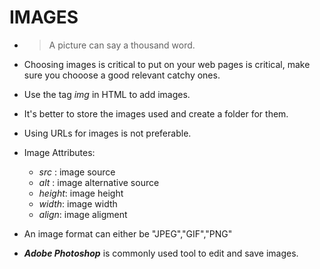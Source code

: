 # IMAGES
- >A picture can say a thousand word.
- Choosing images is critical to put on your web pages is critical, make sure you chooose a good relevant catchy ones.
- Use the tag _img_ in HTML to add images.
- It's better to store the images used and create a folder for them.
- Using URLs for images is not preferable.
- Image Attributes:
  - _src_ : image source
  - _alt_ : image alternative source
  - _height_: image height
  - _width_: image width
  - _align_: image aligment
  
- An image format can either be "JPEG","GIF","PNG" 


- ***Adobe Photoshop*** is commonly used tool to edit and save images.